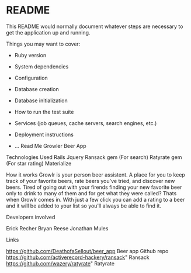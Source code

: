 # README

This README would normally document whatever steps are necessary to get the
application up and running.

Things you may want to cover:

* Ruby version

* System dependencies

* Configuration

* Database creation

* Database initialization

* How to run the test suite

* Services (job queues, cache servers, search engines, etc.)

* Deployment instructions

* ...
Read Me
Growler Beer App

Technologies Used
Rails
Jquery
Ransack gem (For search)
Ratyrate gem (For star rating)
Materialize


How it works
Growlr is your person beer assistent. A place for you to keep track of your favorite beers, rate beers you've tried, and discover new beers. Tired of going out with your firends finding your new favorite beer only to drink to many of them and for get what they were called? Thats when Growlr comes in. With just a few click you can add a rating to a beer and it will be added to your list so you'll always be able to find it.

Developers involved

Erick Recher
Bryan Reese
Jonathan Mules


Links

https://github.com/DeathofaSellout/beer_app Beer app Github repo
https://github.com/activerecord-hackery/ransack" Ransack
https://github.com/wazery/ratyrate" Ratyrate
